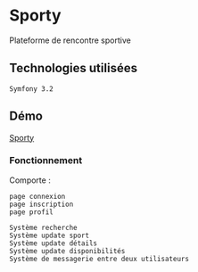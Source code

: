 # Sporty

Plateforme de rencontre sportive

## Technologies utilisées

```
Symfony 3.2
```

## Démo

[Sporty](https://dev-val.fr)


### Fonctionnement

Comporte :

```
page connexion
page inscription
page profil

Système recherche
Système update sport
Système update détails
Système update disponibilités
Système de messagerie entre deux utilisateurs
```
